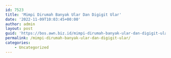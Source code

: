 ```yaml
---
id: 7523
title: 'Mimpi Dirumah Banyak Ular Dan Digigit Ular'
date: '2022-11-09T10:03:45+00:00'
author: admin
layout: post
guid: 'https://bos.awn.biz.id/mimpi-dirumah-banyak-ular-dan-digigit-ular/'
permalink: /mimpi-dirumah-banyak-ular-dan-digigit-ular/
categories:
    - Uncategorized
---
```



